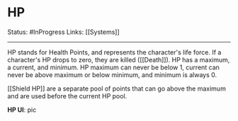 # HP
Status: #InProgress 
Links: [[Systems]]
___
HP stands for Health Points, and represents the character's life force. If a character's HP drops to zero, they are killed ([[Death]]). HP has a maximum, a current, and minimum. HP maximum can never be below 1, current can never be above maximum or below minimum, and minimum is always 0. 

[[Shield HP]] are a separate pool of points that can go above the maximum and are used before the current HP pool.

**HP UI**:
pic